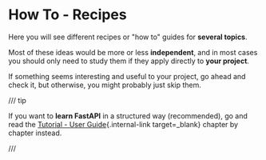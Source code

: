 # How To - Recipes

Here you will see different recipes or "how to" guides for **several topics**.

Most of these ideas would be more or less **independent**, and in most cases you should only need to study them if they apply directly to **your project**.

If something seems interesting and useful to your project, go ahead and check it, but otherwise, you might probably just skip them.

/// tip

If you want to **learn FastAPI** in a structured way (recommended), go and read the [Tutorial - User Guide](../tutorial/index.md){.internal-link target=_blank} chapter by chapter instead.

///

